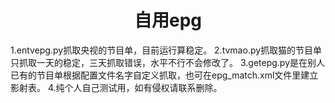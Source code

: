 <div align="center">  <h1 align="center">自用epg</h1></div>
1.entvepg.py抓取央视的节目单，目前运行算稳定。  
2.tvmao.py抓取猫的节目单只抓取一天的稳定，三天抓取错误，水平不行不会修改了。    
3.getepg.py是在别人已有的节目单根据配置文件名字自定义抓取，也可在epg_match.xml文件里建立影射表。    
4.纯个人自己测试用，如有侵权请联系删除。  
